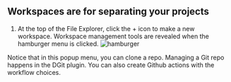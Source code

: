## Workspaces are for separating your projects

1. At the top of the File Explorer, click the + icon to make a new workspace.  Workspace management tools are revealed when the hamburger menu is clicked. 
![hamburger](https://raw.githubusercontent.com/ethereum/remix-workshops/basics23-1/Basics/interacting/images/workspace-man.png "hamburger")

Notice that in this popup menu, you can clone a repo.  Managing a Git repo happens in the DGit plugin.  You can also create Github actions with the workflow choices.
